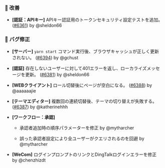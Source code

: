 ### 🚀 改善

- **[認証：APIキー]** APIキー認証用のトークンセキュリティ設定テストを追加。 ([#6361](https://github.com/nocobase/nocobase/pull/6361)) by @sheldon66

### 🐛 バグ修正

- **[サーバー]** `yarn start` コマンド実行後、ブラウザキャッシュが正しく更新されない。 ([#6394](https://github.com/nocobase/nocobase/pull/6394)) by @gchust

- **[認証]** 存在しないユーザーに対して401エラーを返し、ローカライズメッセージを更新。 ([#6381](https://github.com/nocobase/nocobase/pull/6381)) by @sheldon66

- **[WEBクライアント]** ロール切替後にページが空白になる。 ([#6388](https://github.com/nocobase/nocobase/pull/6388)) by @aaaaaajie

- **[テーマエディター]** 複数回の連続切替後、テーマの切り替えが失敗する。 ([#6387](https://github.com/nocobase/nocobase/pull/6387)) by @katherinehhh

- **[ワークフロー：承認]**
  - 承認者追加時の順序パラメーターを修正 by @mytharcher

  - 誤った承認者設定により全ユーザーがクエリされるのを回避 by @mytharcher

- **[WeCom]** ログインプロンプトのリンクとDingTalkログインエラーを修正 by @chenzhizdt